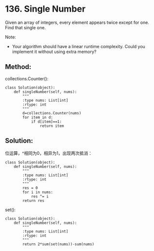 # 136. Single Number

Given an array of integers, every element appears twice except for one. Find that single one.

Note:
- Your algorithm should have a linear runtime complexity. Could you implement it without using extra memory?

## Method:

collections.Counter():

    class Solution(object):
        def singleNumber(self, nums):
            """
            :type nums: List[int]
            :rtype: int
            """
            d=collections.Counter(nums)
            for item in d:
                if d[item]==1:
                    return item
                    
## Solution:

位运算，^相同为0，相异为1，出现两次抵消：

    class Solution(object):
        def singleNumber(self, nums):
            """
            :type nums: List[int]
            :rtype: int
            """
            res = 0
            for i in nums:
                res ^= i
            return res
            
set():

    class Solution(object):
        def singleNumber(self, nums):
            """
            :type nums: List[int]
            :rtype: int
            """
            return 2*sum(set(nums))-sum(nums)